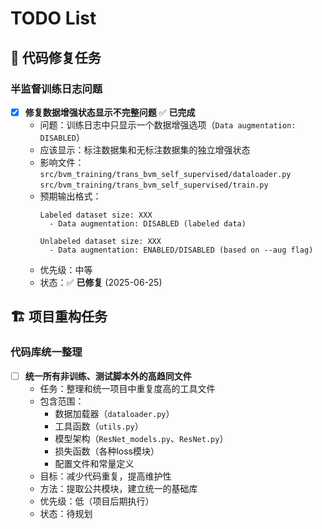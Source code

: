# TODO List

## 🔧 代码修复任务



### 半监督训练日志问题
- [x] **修复数据增强状态显示不完整问题** ✅ **已完成**
  - 问题：训练日志中只显示一个数据增强选项（`Data augmentation: DISABLED`）
  - 应该显示：标注数据集和无标注数据集的独立增强状态
  - 影响文件：`src/bvm_training/trans_bvm_self_supervised/dataloader.py` `src/bvm_training/trans_bvm_self_supervised/train.py`
  - 预期输出格式：
    ```
    Labeled dataset size: XXX
      - Data augmentation: DISABLED (labeled data)
    
    Unlabeled dataset size: XXX  
      - Data augmentation: ENABLED/DISABLED (based on --aug flag)
    ```
  - 优先级：中等
  - 状态：✅ **已修复** (2025-06-25)


## 🏗️ 项目重构任务

### 代码库统一整理
- [ ] **统一所有非训练、测试脚本外的高趋同文件**
  - 任务：整理和统一项目中重复度高的工具文件
  - 包含范围：
    - 数据加载器（`dataloader.py`）
    - 工具函数（`utils.py`）
    - 模型架构（`ResNet_models.py`、`ResNet.py`）
    - 损失函数（各种loss模块）
    - 配置文件和常量定义
  - 目标：减少代码重复，提高维护性
  - 方法：提取公共模块，建立统一的基础库
  - 优先级：低（项目后期执行）
  - 状态：待规划
